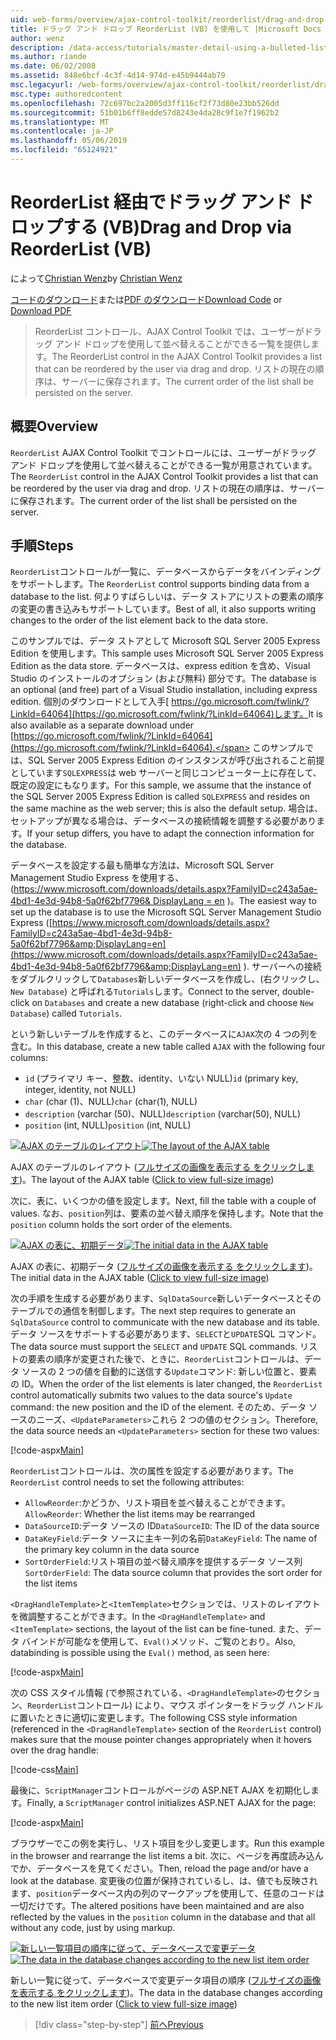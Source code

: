 ```yaml
---
uid: web-forms/overview/ajax-control-toolkit/reorderlist/drag-and-drop-via-reorderlist-vb
title: ドラッグ アンド ドロップ ReorderList (VB) を使用して |Microsoft Docs
author: wenz
description: /data-access/tutorials/master-detail-using-a-bulleted-list-of-master-records-with-a-details-datalist-vb
ms.author: riande
ms.date: 06/02/2008
ms.assetid: 848e6bcf-4c3f-4d14-974d-e45b9444ab79
msc.legacyurl: /web-forms/overview/ajax-control-toolkit/reorderlist/drag-and-drop-via-reorderlist-vb
msc.type: authoredcontent
ms.openlocfilehash: 72c697bc2a2005d3ff116cf2f73d80e23bb526dd
ms.sourcegitcommit: 51b01b6ff8edde57d8243e4da28c9f1e7f1962b2
ms.translationtype: MT
ms.contentlocale: ja-JP
ms.lasthandoff: 05/06/2019
ms.locfileid: "65124921"
---
```

# <a name="drag-and-drop-via-reorderlist-vb"></a><span data-ttu-id="4b80e-103">ReorderList 経由でドラッグ アンド ドロップする (VB)</span><span class="sxs-lookup"><span data-stu-id="4b80e-103">Drag and Drop via ReorderList (VB)</span></span>

<span data-ttu-id="4b80e-104">によって[Christian Wenz](https://github.com/wenz)</span><span class="sxs-lookup"><span data-stu-id="4b80e-104">by [Christian Wenz](https://github.com/wenz)</span></span>

<span data-ttu-id="4b80e-105">[コードのダウンロード](http://download.microsoft.com/download/9/3/f/93f8daea-bebd-4821-833b-95205389c7d0/ReorderList5.vb.zip)または[PDF のダウンロード](http://download.microsoft.com/download/2/d/c/2dc10e34-6983-41d4-9c08-f78f5387d32b/reorderlist5VB.pdf)</span><span class="sxs-lookup"><span data-stu-id="4b80e-105">[Download Code](http://download.microsoft.com/download/9/3/f/93f8daea-bebd-4821-833b-95205389c7d0/ReorderList5.vb.zip) or [Download PDF](http://download.microsoft.com/download/2/d/c/2dc10e34-6983-41d4-9c08-f78f5387d32b/reorderlist5VB.pdf)</span></span>

> <span data-ttu-id="4b80e-106">ReorderList コントロール、AJAX Control Toolkit では、ユーザーがドラッグ アンド ドロップを使用して並べ替えることができる一覧を提供します。</span><span class="sxs-lookup"><span data-stu-id="4b80e-106">The ReorderList control in the AJAX Control Toolkit provides a list that can be reordered by the user via drag and drop.</span></span> <span data-ttu-id="4b80e-107">リストの現在の順序は、サーバーに保存されます。</span><span class="sxs-lookup"><span data-stu-id="4b80e-107">The current order of the list shall be persisted on the server.</span></span>

## <a name="overview"></a><span data-ttu-id="4b80e-108">概要</span><span class="sxs-lookup"><span data-stu-id="4b80e-108">Overview</span></span>

<span data-ttu-id="4b80e-109">`ReorderList` AJAX Control Toolkit でコントロールには、ユーザーがドラッグ アンド ドロップを使用して並べ替えることができる一覧が用意されています。</span><span class="sxs-lookup"><span data-stu-id="4b80e-109">The `ReorderList` control in the AJAX Control Toolkit provides a list that can be reordered by the user via drag and drop.</span></span> <span data-ttu-id="4b80e-110">リストの現在の順序は、サーバーに保存されます。</span><span class="sxs-lookup"><span data-stu-id="4b80e-110">The current order of the list shall be persisted on the server.</span></span>

## <a name="steps"></a><span data-ttu-id="4b80e-111">手順</span><span class="sxs-lookup"><span data-stu-id="4b80e-111">Steps</span></span>

<span data-ttu-id="4b80e-112">`ReorderList`コントロールが一覧に、データベースからデータをバインディングをサポートします。</span><span class="sxs-lookup"><span data-stu-id="4b80e-112">The `ReorderList` control supports binding data from a database to the list.</span></span> <span data-ttu-id="4b80e-113">何よりすばらしいは、データ ストアにリストの要素の順序の変更の書き込みもサポートしています。</span><span class="sxs-lookup"><span data-stu-id="4b80e-113">Best of all, it also supports writing changes to the order of the list element back to the data store.</span></span>

<span data-ttu-id="4b80e-114">このサンプルでは、データ ストアとして Microsoft SQL Server 2005 Express Edition を使用します。</span><span class="sxs-lookup"><span data-stu-id="4b80e-114">This sample uses Microsoft SQL Server 2005 Express Edition as the data store.</span></span> <span data-ttu-id="4b80e-115">データベースは、express edition を含め、Visual Studio のインストールのオプション (および無料) 部分です。</span><span class="sxs-lookup"><span data-stu-id="4b80e-115">The database is an optional (and free) part of a Visual Studio installation, including express edition.</span></span> <span data-ttu-id="4b80e-116">個別のダウンロードとして入手[ https://go.microsoft.com/fwlink/?LinkId=64064](https://go.microsoft.com/fwlink/?LinkId=64064)します。</span><span class="sxs-lookup"><span data-stu-id="4b80e-116">It is also available as a separate download under [https://go.microsoft.com/fwlink/?LinkId=64064](https://go.microsoft.com/fwlink/?LinkId=64064).</span></span> <span data-ttu-id="4b80e-117">このサンプルでは、SQL Server 2005 Express Edition のインスタンスが呼び出されること前提としています`SQLEXPRESS`は web サーバーと同じコンピューター上に存在して、既定の設定にもなります。</span><span class="sxs-lookup"><span data-stu-id="4b80e-117">For this sample, we assume that the instance of the SQL Server 2005 Express Edition is called `SQLEXPRESS` and resides on the same machine as the web server; this is also the default setup.</span></span> <span data-ttu-id="4b80e-118">場合は、セットアップが異なる場合は、データベースの接続情報を調整する必要があります。</span><span class="sxs-lookup"><span data-stu-id="4b80e-118">If your setup differs, you have to adapt the connection information for the database.</span></span>

<span data-ttu-id="4b80e-119">データベースを設定する最も簡単な方法は、Microsoft SQL Server Management Studio Express を使用する、([https://www.microsoft.com/downloads/details.aspx?FamilyID=c243a5ae-4bd1-4e3d-94b8-5a0f62bf7796&amp; DisplayLang = en](https://www.microsoft.com/downloads/details.aspx?FamilyID=c243a5ae-4bd1-4e3d-94b8-5a0f62bf7796&amp;DisplayLang=en) )。</span><span class="sxs-lookup"><span data-stu-id="4b80e-119">The easiest way to set up the database is to use the Microsoft SQL Server Management Studio Express ([https://www.microsoft.com/downloads/details.aspx?FamilyID=c243a5ae-4bd1-4e3d-94b8-5a0f62bf7796&amp;DisplayLang=en](https://www.microsoft.com/downloads/details.aspx?FamilyID=c243a5ae-4bd1-4e3d-94b8-5a0f62bf7796&amp;DisplayLang=en) ).</span></span> <span data-ttu-id="4b80e-120">サーバーへの接続をダブルクリックして`Databases`新しいデータベースを作成し、(右クリックし、 `New Database`) と呼ばれる`Tutorials`します。</span><span class="sxs-lookup"><span data-stu-id="4b80e-120">Connect to the server, double-click on `Databases` and create a new database (right-click and choose `New Database`) called `Tutorials`.</span></span>

<span data-ttu-id="4b80e-121">という新しいテーブルを作成すると、このデータベースに`AJAX`次の 4 つの列を含む。</span><span class="sxs-lookup"><span data-stu-id="4b80e-121">In this database, create a new table called `AJAX` with the following four columns:</span></span>

- <span data-ttu-id="4b80e-122">`id` (プライマリ キー、整数、identity、いない NULL)</span><span class="sxs-lookup"><span data-stu-id="4b80e-122">`id` (primary key, integer, identity, not NULL)</span></span>
- <span data-ttu-id="4b80e-123">`char` (char (1)、NULL)</span><span class="sxs-lookup"><span data-stu-id="4b80e-123">`char` (char(1), NULL)</span></span>
- <span data-ttu-id="4b80e-124">`description` (varchar (50)、NULL)</span><span class="sxs-lookup"><span data-stu-id="4b80e-124">`description` (varchar(50), NULL)</span></span>
- <span data-ttu-id="4b80e-125">`position` (int, NULL)</span><span class="sxs-lookup"><span data-stu-id="4b80e-125">`position` (int, NULL)</span></span>

<span data-ttu-id="4b80e-126">[![AJAX のテーブルのレイアウト](drag-and-drop-via-reorderlist-vb/_static/image2.png)](drag-and-drop-via-reorderlist-vb/_static/image1.png)</span><span class="sxs-lookup"><span data-stu-id="4b80e-126">[![The layout of the AJAX table](drag-and-drop-via-reorderlist-vb/_static/image2.png)](drag-and-drop-via-reorderlist-vb/_static/image1.png)</span></span>

<span data-ttu-id="4b80e-127">AJAX のテーブルのレイアウト ([フルサイズの画像を表示する をクリックします](drag-and-drop-via-reorderlist-vb/_static/image3.png))。</span><span class="sxs-lookup"><span data-stu-id="4b80e-127">The layout of the AJAX table ([Click to view full-size image](drag-and-drop-via-reorderlist-vb/_static/image3.png))</span></span>

<span data-ttu-id="4b80e-128">次に、表に、いくつかの値を設定します。</span><span class="sxs-lookup"><span data-stu-id="4b80e-128">Next, fill the table with a couple of values.</span></span> <span data-ttu-id="4b80e-129">なお、`position`列は、要素の並べ替え順序を保持します。</span><span class="sxs-lookup"><span data-stu-id="4b80e-129">Note that the `position` column holds the sort order of the elements.</span></span>

<span data-ttu-id="4b80e-130">[![AJAX の表に、初期データ](drag-and-drop-via-reorderlist-vb/_static/image5.png)](drag-and-drop-via-reorderlist-vb/_static/image4.png)</span><span class="sxs-lookup"><span data-stu-id="4b80e-130">[![The initial data in the AJAX table](drag-and-drop-via-reorderlist-vb/_static/image5.png)](drag-and-drop-via-reorderlist-vb/_static/image4.png)</span></span>

<span data-ttu-id="4b80e-131">AJAX の表に、初期データ ([フルサイズの画像を表示する をクリックします](drag-and-drop-via-reorderlist-vb/_static/image6.png))。</span><span class="sxs-lookup"><span data-stu-id="4b80e-131">The initial data in the AJAX table ([Click to view full-size image](drag-and-drop-via-reorderlist-vb/_static/image6.png))</span></span>

<span data-ttu-id="4b80e-132">次の手順を生成する必要があります、`SqlDataSource`新しいデータベースとそのテーブルでの通信を制御します。</span><span class="sxs-lookup"><span data-stu-id="4b80e-132">The next step requires to generate an `SqlDataSource` control to communicate with the new database and its table.</span></span> <span data-ttu-id="4b80e-133">データ ソースをサポートする必要があります、`SELECT`と`UPDATE`SQL コマンド。</span><span class="sxs-lookup"><span data-stu-id="4b80e-133">The data source must support the `SELECT` and `UPDATE` SQL commands.</span></span> <span data-ttu-id="4b80e-134">リストの要素の順序が変更された後で、ときに、`ReorderList`コントロールは、データ ソースの 2 つの値を自動的に送信する`Update`コマンド: 新しい位置と、要素の ID。</span><span class="sxs-lookup"><span data-stu-id="4b80e-134">When the order of the list elements is later changed, the `ReorderList` control automatically submits two values to the data source's `Update` command: the new position and the ID of the element.</span></span> <span data-ttu-id="4b80e-135">そのため、データ ソースのニーズ、`<UpdateParameters>`これら 2 つの値のセクション。</span><span class="sxs-lookup"><span data-stu-id="4b80e-135">Therefore, the data source needs an `<UpdateParameters>` section for these two values:</span></span>

[!code-aspx[Main](drag-and-drop-via-reorderlist-vb/samples/sample1.aspx)]

<span data-ttu-id="4b80e-136">`ReorderList`コントロールは、次の属性を設定する必要があります。</span><span class="sxs-lookup"><span data-stu-id="4b80e-136">The `ReorderList` control needs to set the following attributes:</span></span>

- <span data-ttu-id="4b80e-137">`AllowReorder`:かどうか、リスト項目を並べ替えることができます。</span><span class="sxs-lookup"><span data-stu-id="4b80e-137">`AllowReorder`: Whether the list items may be rearranged</span></span>
- <span data-ttu-id="4b80e-138">`DataSourceID`:データ ソースの ID</span><span class="sxs-lookup"><span data-stu-id="4b80e-138">`DataSourceID`: The ID of the data source</span></span>
- <span data-ttu-id="4b80e-139">`DataKeyField`:データ ソースに主キー列の名前</span><span class="sxs-lookup"><span data-stu-id="4b80e-139">`DataKeyField`: The name of the primary key column in the data source</span></span>
- <span data-ttu-id="4b80e-140">`SortOrderField`:リスト項目の並べ替え順序を提供するデータ ソース列</span><span class="sxs-lookup"><span data-stu-id="4b80e-140">`SortOrderField`: The data source column that provides the sort order for the list items</span></span>

<span data-ttu-id="4b80e-141">`<DragHandleTemplate>`と`<ItemTemplate>`セクションでは、リストのレイアウトを微調整することができます。</span><span class="sxs-lookup"><span data-stu-id="4b80e-141">In the `<DragHandleTemplate>` and `<ItemTemplate>` sections, the layout of the list can be fine-tuned.</span></span> <span data-ttu-id="4b80e-142">また、データ バインドが可能なを使用して、`Eval()`メソッド、ご覧のとおり。</span><span class="sxs-lookup"><span data-stu-id="4b80e-142">Also, databinding is possible using the `Eval()` method, as seen here:</span></span>

[!code-aspx[Main](drag-and-drop-via-reorderlist-vb/samples/sample2.aspx)]

<span data-ttu-id="4b80e-143">次の CSS スタイル情報 (で参照されている、`<DragHandleTemplate>`のセクション、`ReorderList`コントロール) により、マウス ポインターをドラッグ ハンドルに置いたときに適切に変更します。</span><span class="sxs-lookup"><span data-stu-id="4b80e-143">The following CSS style information (referenced in the `<DragHandleTemplate>` section of the `ReorderList` control) makes sure that the mouse pointer changes appropriately when it hovers over the drag handle:</span></span>

[!code-css[Main](drag-and-drop-via-reorderlist-vb/samples/sample3.css)]

<span data-ttu-id="4b80e-144">最後に、`ScriptManager`コントロールがページの ASP.NET AJAX を初期化します。</span><span class="sxs-lookup"><span data-stu-id="4b80e-144">Finally, a `ScriptManager` control initializes ASP.NET AJAX for the page:</span></span>

[!code-aspx[Main](drag-and-drop-via-reorderlist-vb/samples/sample4.aspx)]

<span data-ttu-id="4b80e-145">ブラウザーでこの例を実行し、リスト項目を少し変更します。</span><span class="sxs-lookup"><span data-stu-id="4b80e-145">Run this example in the browser and rearrange the list items a bit.</span></span> <span data-ttu-id="4b80e-146">次に、ページを再度読み込んでか、データベースを見てください。</span><span class="sxs-lookup"><span data-stu-id="4b80e-146">Then, reload the page and/or have a look at the database.</span></span> <span data-ttu-id="4b80e-147">変更後の位置が保持されているし、は、値でも反映されます、`position`データベース内の列のマークアップを使用して、任意のコードは一切だけです。</span><span class="sxs-lookup"><span data-stu-id="4b80e-147">The altered positions have been maintained and are also reflected by the values in the `position` column in the database and that all without any code, just by using markup.</span></span>

<span data-ttu-id="4b80e-148">[![新しい一覧項目の順序に従って、データベースで変更データ](drag-and-drop-via-reorderlist-vb/_static/image8.png)](drag-and-drop-via-reorderlist-vb/_static/image7.png)</span><span class="sxs-lookup"><span data-stu-id="4b80e-148">[![The data in the database changes according to the new list item order](drag-and-drop-via-reorderlist-vb/_static/image8.png)](drag-and-drop-via-reorderlist-vb/_static/image7.png)</span></span>

<span data-ttu-id="4b80e-149">新しい一覧に従って、データベースで変更データ項目の順序 ([フルサイズの画像を表示する をクリックします](drag-and-drop-via-reorderlist-vb/_static/image9.png))。</span><span class="sxs-lookup"><span data-stu-id="4b80e-149">The data in the database changes according to the new list item order ([Click to view full-size image](drag-and-drop-via-reorderlist-vb/_static/image9.png))</span></span>

> [!div class="step-by-step"]
> [<span data-ttu-id="4b80e-150">前へ</span><span class="sxs-lookup"><span data-stu-id="4b80e-150">Previous</span></span>](using-postbacks-with-reorderlist-vb.md)
